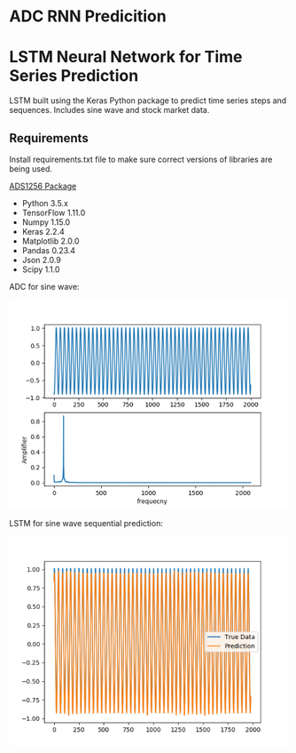 # ADC RNN Predicition
# LSTM Neural Network for Time Series Prediction
LSTM built using the Keras Python package to predict time series steps and sequences. Includes sine wave and stock market data.

## Requirements

Install requirements.txt file to make sure correct versions of libraries are being used.

[ADS1256 Package](https://github.com/SchofieChen/High-Speed-ADS1256)
* Python 3.5.x
* TensorFlow 1.11.0
* Numpy 1.15.0
* Keras 2.2.4
* Matplotlib 2.0.0
* Pandas 0.23.4
* Json 2.0.9
* Scipy 1.1.0

ADC for sine wave:

![image](https://github.com/SchofieChen/ADC_RNN-LSTM-Predicition/blob/master/experimental%20picture/adc_collect_raw_data.png)

LSTM for sine wave sequential prediction:

![image](https://github.com/SchofieChen/ADC_RNN-LSTM-Predicition/blob/master/experimental%20picture/LSTM_prediction.png)